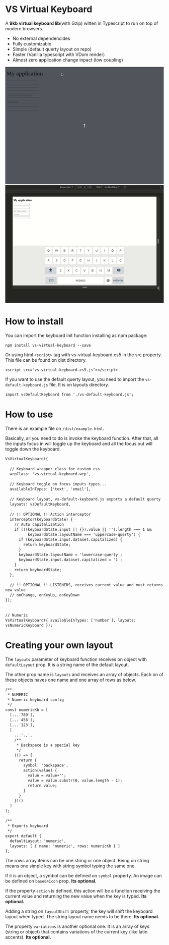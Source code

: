 
# VS Virtual Keyboard

A **9kb virtual keyboard lib**(with Gzip) witten in Typescript to run on top of modern browsers.

 - No external dependencides
 - Fully customizable
 - Simple (default querty layout on repo)
 - Faster (Vanilla typescript with VDom render)
 - Almost zero application change inpact (low coupling)

![Alt text](docs/assets/demo1.gif "VS Virtual Keyboard")
![Alt text](docs/assets/demo2.gif "VS Virtual Keyboard")

# How to install

You can import the keyboard init function installing as npm package:

```
npm install vs-virtual-keyboard --save
```

Or using html ```<script>``` tag with vs-virtual-keyboard.es5 in the src property.
This file can be found on dist directory.

```
<script src="vs-virtual-keyboard.es5.js"></script>
```

If you want to use the default querty layout, you need to import the ```vs-default-keyboard.js```
file. It is on layouts directory.

```
import vsDefaultKeyboard from './vs-default-keyboard.js';
```


# How to use

There is an example file on ```/dist/example.html```.

Basically, all you need to do is invoke the keyboard function. After that, all the 
inputs focus in will toggle up the keyboard and all the focus out will toggle down
the keyboard.

```
VsVirtualKeyboard({

  // Keyboard wrapper class for custom css
  wrpClass: 'vs-virtual-keyboard-wrp',

  // Keyboard toggle on focus inputs types...
  availableInTypes: ['text', 'email'],

  // Keyboard layout, vs-default-keyboard.js exports a default querty
  layouts: vsDefaultKeyboard,

  // !! OPTIONAL !! Action interceptor
  interceptor(keyboardState) {
    // Auto capitalization
    if (((keyboardState.input || {}).value || '').length === 1 &&
          keyboardState.layoutName === 'uppercase-querty') {
      if (keyboardState.input.dataset.capitalized) {
        return keyboardState;
      }
      keyboardState.layoutName = 'lowercase-querty';
      keyboardState.input.dataset.capitalized = '1';
    }
    return keyboardState;
  },

  // !! OPTIONAL !! LISTENERS, receives current value and must returns new value
  // onChange, onKeyUp, onKeyDown
});


// Numeric
VsVirtualKeyboard({ availableInTypes: ['number'], layouts: vsNumericKeyboard });
```

# Creating your own layout

The ```layouts``` parameter of keyboard function receives on object with ```defaultLayout``` prop.
It is a string name of the default layout. 

The other prop name is ```layouts``` and receives an
array of objects. Each on of these objects haves one name and one array of rows as below.

```
/**
 * NUMERIC
 * Numeric keyboard config
 */
const numericKb = [
  [...'789'],
  [...'456'],
  [...'123'],
  [
    ...'.,',
    /**
     * Backspace is a special key
     */
    (() => {
      return {
        symbol: 'backspace',
        action(value) {
          value = value+'';
          value = value.substr(0, value.length - 1);
          return value;
        }
      }
    })()
  ]
];

/**
 * Exports keyboard
 */
export default {
  defaultLayout: 'numeric',
  layouts: [ { name: 'numeric', rows: numericKb } ]
};

```

The rows array items can be one string or one object. Being on string means one simple key
with string symbol typing the same one.


If it is an object, a symbol can be defined on ```symbol``` property. An image can be defined
on ```base64Icon``` prop.  **Its optional.**

If the property ```action``` is defined, this action will be a function receiving the current
value and returning the new value when the key is typed. **Its optional.**


Adding a string on ```layoutShift``` property, the key will shift the keyboard layout when
typed. The string layout name needs to be there. **Its optional.**


The property ```variations``` is another optional one. It is an array of keys (string or object)
that contains variations of the current key (like latin accents). **Its optional.**



